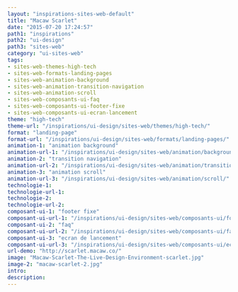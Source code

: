 ```yaml
---
layout: "inspirations-sites-web-default"
title: "Macaw Scarlet"
date: "2015-07-20 17:24:57"
path1: "inspirations"
path2: "ui-design"
path3: "sites-web"
category: "ui-sites-web"
tags:
- sites-web-themes-high-tech
- sites-web-formats-landing-pages
- sites-web-animation-background
- sites-web-animation-transition-navigation
- sites-web-animation-scroll
- sites-web-composants-ui-faq
- sites-web-composants-ui-footer-fixe
- sites-web-composants-ui-ecran-lancement
theme: "high-tech"
theme-url: "/inspirations/ui-design/sites-web/themes/high-tech/"
format: "landing-page"
format-url: "/inspirations/ui-design/sites-web/formats/landing-pages/"
animation-1: "animation background"
animation-url-1: "/inspirations/ui-design/sites-web/animation/background/"
animation-2: "transition navigation"
animation-url-2: "/inspirations/ui-design/sites-web/animation/transition-navigation/"
animation-3: "animation scroll"
animation-url-3: "/inspirations/ui-design/sites-web/animation/scroll/"
technologie-1:
technologie-url-1:
technologie-2:
technologie-url-2:
composant-ui-1: "footer fixe"
composant-ui-url-1: "/inspirations/ui-design/sites-web/composants-ui/footer-fixe/"
composant-ui-2: "faq"
composant-ui-url-2: "/inspirations/ui-design/sites-web/composants-ui/faq/"
composant-ui-3: "ecran de lancement"
composant-ui-url-3: "/inspirations/ui-design/sites-web/composants-ui/ecran-lancement/"
url-demo: "http://scarlet.macaw.co/"
image: "Macaw-Scarlet-The-Live-Design-Environment-scarlet.jpg"
image-2: "macaw-scarlet-2.jpg"
intro:
description:
---
```

